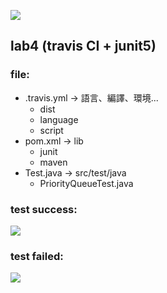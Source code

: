<a href="https://travis-ci.com/LR0455/0856015"><img src="https://travis-ci.com/LR0455/0856015.svg?branch=master"></a>

## lab4 (travis CI + junit5)
### file:
- .travis.yml -> 語言、編譯、環境...
  - dist
  - language
  - script
- pom.xml -> lib
  - junit
  - maven
- Test.java -> src/test/java
  - PriorityQueueTest.java

### test success:
<img src="https://i.imgur.com/OEla1eV.png">

### test failed:
<img src="https://i.imgur.com/STIzJrc.png">
